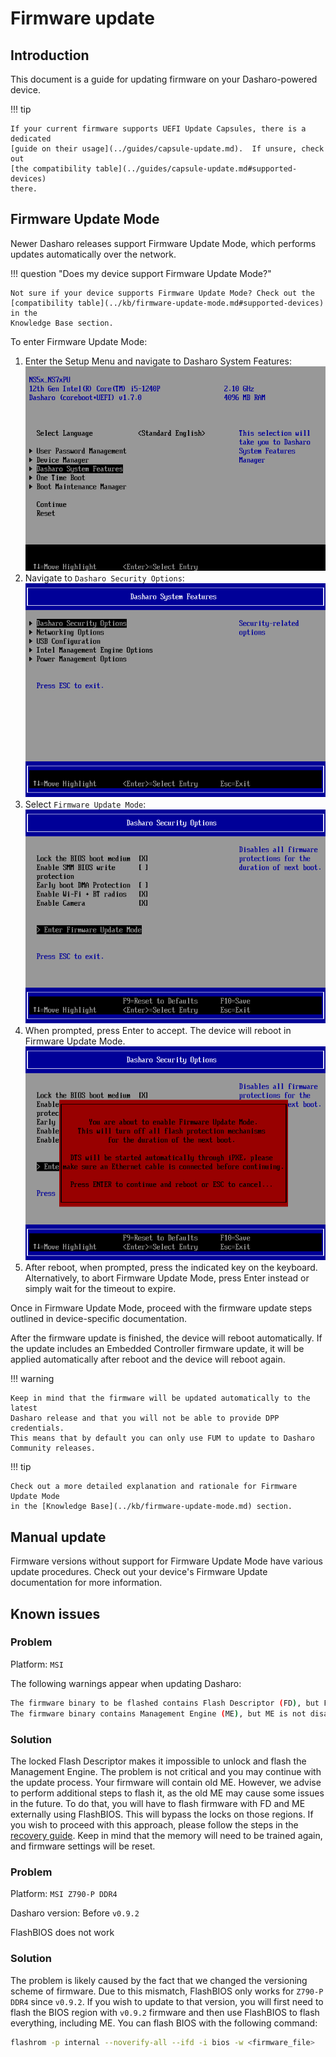 # Firmware update

## Introduction

This document is a guide for updating firmware on your Dasharo-powered device.

!!! tip

    If your current firmware supports UEFI Update Capsules, there is a dedicated
    [guide on their usage](../guides/capsule-update.md).  If unsure, check out
    [the compatibility table](../guides/capsule-update.md#supported-devices)
    there.

## Firmware Update Mode

Newer Dasharo releases support Firmware Update Mode, which performs updates
automatically over the network.

!!! question "Does my device support Firmware Update Mode?"

    Not sure if your device supports Firmware Update Mode? Check out the
    [compatibility table](../kb/firmware-update-mode.md#supported-devices) in the
    Knowledge Base section.

To enter Firmware Update Mode:

1. Enter the Setup Menu and navigate to Dasharo System Features:
![](./images/setup_menu_dsf.png)
1. Navigate to `Dasharo Security Options`:
![](./images/setup_menu_dsc.png)
1. Select `Firmware Update Mode`:
![](./images/setup_menu_fum.png)
1. When prompted, press Enter to accept. The device will reboot in Firmware
  Update Mode.
![](./images/setup_menu_fum_confirmation.png)
1. After reboot, when prompted, press the indicated key on the keyboard.
  Alternatively, to abort Firmware Update Mode, press Enter instead or simply
  wait for the timeout to expire.

Once in Firmware Update Mode, proceed with the firmware update steps outlined
in device-specific documentation.

After the firmware update is finished, the device will reboot automatically. If
the update includes an Embedded Controller firmware update, it will be applied
automatically after reboot and the device will reboot again.

!!! warning

    Keep in mind that the firmware will be updated automatically to the latest
    Dasharo release and that you will not be able to provide DPP credentials.
    This means that by default you can only use FUM to update to Dasharo
    Community releases.

!!! tip

    Check out a more detailed explanation and rationale for Firmware Update Mode
    in the [Knowledge Base](../kb/firmware-update-mode.md) section.

## Manual update

Firmware versions without support for Firmware Update Mode have various update
procedures. Check out your device's Firmware Update documentation for more
information.

## Known issues

### Problem

Platform: `MSI`

The following warnings appear when updating Dasharo:

```bash
The firmware binary to be flashed contains Flash Descriptor (FD), but FD is not writable!
The firmware binary contains Management Engine (ME), but ME is not disabled!
```

### Solution

The locked Flash Descriptor makes it impossible to unlock and flash the
Management Engine. The problem is not critical and you may continue with the
update process. Your firmware will contain old ME. However, we advise to perform
additional steps to flash it, as the old ME may cause some issues in the future.
To do that, you will have to flash firmware with FD and ME externally using
FlashBIOS. This will bypass the locks on those regions. If you wish to proceed
with this approach, please follow the steps in the
[recovery guide][recovery-msi]. Keep in mind that the memory will need to be
trained again, and firmware settings will be reset.

### Problem

Platform: `MSI Z790-P DDR4`

Dasharo version: Before `v0.9.2`

FlashBIOS does not work

### Solution

The problem is likely caused by the fact that we changed the versioning scheme
of firmware. Due to this mismatch, FlashBIOS only works for `Z790-P DDR4` since
`v0.9.2`. If you wish to update to that version, you will first need to flash
the BIOS region with `v0.9.2` firmware and then use FlashBIOS to flash
everything, including ME. You can flash BIOS with the following command:

```bash
flashrom -p internal --noverify-all --ifd -i bios -w <firmware_file>
```

[recovery-msi]: ../unified/msi/recovery.md
